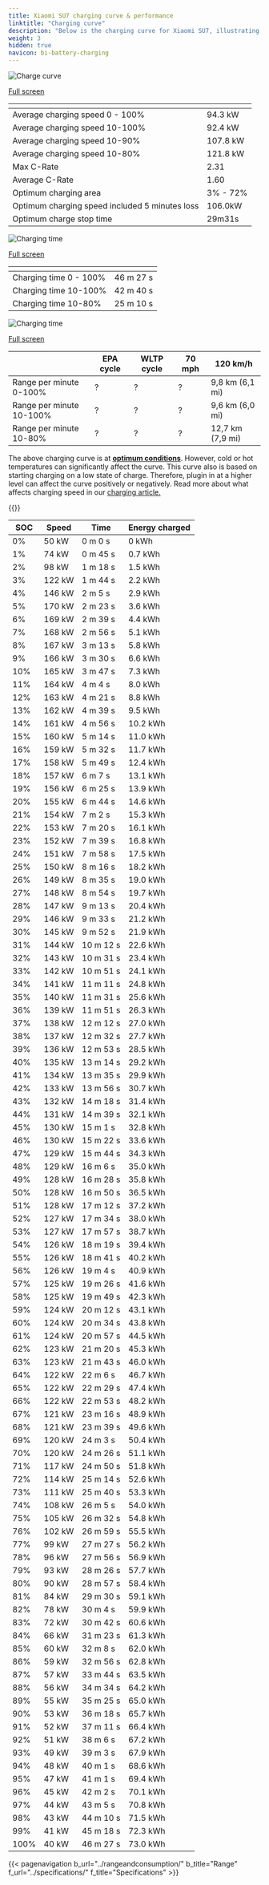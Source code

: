 ```yaml
---
title: Xiaomi SU7 charging curve & performance
linktitle: "Charging curve"
description: "Below is the charging curve for Xiaomi SU7, illustrating the charging speed at various battery levels. Additionally, graphs for range and time provide comprehensive details on charging performance."
weight: 3
hidden: true
navicon: bi-battery-charging
---
```

<!-- markdownlint-disable MD033 -->
<!-- markdownlint-disable MD010 -->
<img src="/images/nb-NO/models/xiaomi/su7/su7/chargingcurve.svg" alt="Charge curve" class="img-fluid">

[Full screen](/images/nb-NO/models/xiaomi/su7/su7/chargingcurve.svg)


<div class="table-responsive">
<table class="table table-striped border">
	<thead>
		<tr>
			<th>
			</th>
			<th>
			</th>
		</tr>
	</thead>
	<tbody>
		<tr>
			<td>
				Average charging speed 0 - 100%
			</td>
			<td>
				94.3 kW
			</td>
		</tr>
		<tr>
			<td>
				Average charging speed 10-100%
			</td>
			<td>
				92.4 kW
			</td>
		</tr>
		<tr>
			<td>
				Average charging speed 10-90%
			</td>
			<td>
				107.8 kW
			</td>
		</tr>
		<tr>
			<td>
				Average charging speed 10-80%
			</td>
			<td>
				121.8 kW
			</td>
		</tr>
		<tr>
			<td>
				Max C-Rate
			</td>
			<td>
				2.31
			</td>
		</tr>
		<tr>
			<td>
				Average C-Rate
			</td>
			<td>
				1.60
			</td>
		</tr>
		<tr>
			<td>
				Optimum charging area
			</td>
			<td>
				3% - 72%
			</td>
		</tr>
		<tr>
			<td>
				Optimum charging speed included 5 minutes loss
			</td>
			<td>
				106.0kW
			</td>
		</tr>
		<tr>
			<td>
				Optimum charge stop time
			</td>
			<td>
				29m31s
			</td>
		</tr>
	</tbody>
</table>
</div>
<img src="/images/nb-NO/models/xiaomi/su7/su7/chargingtime.svg" alt="Charging time" class="img-fluid">

[Full screen](/images/nb-NO/models/xiaomi/su7/su7/chargingtime.svg)
<div class="table-responsive">
<table class="table table-striped border">
	<thead>
		<tr>
			<th>
			</th>
			<th>
			</th>
		</tr>
	</thead>
	<tbody>
		<tr>
			<td>
				Charging time 0 - 100%
			</td>
			<td>
				 46 m 27 s
			</td>
		</tr>
		<tr>
			<td>
				Charging time 10-100%
			</td>
			<td>
				 42 m 40 s
			</td>
		</tr>
		<tr>
			<td>
				Charging time 10-80%
			</td>
			<td>
				 25 m 10 s
			</td>
		</tr>
	</tbody>
</table>
</div>
<img src="/images/nb-NO/models/xiaomi/su7/su7/chargerangespeed.svg" alt="Charging time" class="img-fluid">

[Full screen](/images/nb-NO/models/xiaomi/su7/su7/chargerangespeed.svg)
<div class="table-responsive">
<table class="table table-striped border">
	<thead>
		<tr>
			<th>
			</th>
			<th>
				EPA cycle
			</th>
			<th>
				WLTP cycle
			</th>
			<th>
				70 mph
			</th>
			<th>
				120 km/h
			</th>
		</tr>
	</thead>
	<tbody>
		<tr>
			<td>
				Range per minute 0-100%
			</td>
			<td>
				?
			</td>
			<td>
				?
			</td>
			<td>
				?
			</td>
			<td>
				9,8 km (6,1 mi)
			</td>
		</tr>
		<tr>
			<td>
				Range per minute 10-100%
			</td>
			<td>
				?
			</td>
			<td>
				?
			</td>
			<td>
				?
			</td>
			<td>
				9,6 km (6,0 mi)
			</td>
		</tr>
		<tr>
			<td>
				Range per minute 10-80%
			</td>
			<td>
				?
			</td>
			<td>
				?
			</td>
			<td>
				?
			</td>
			<td>
				12,7 km (7,9 mi)
			</td>
		</tr>
	</tbody>
</table>
</div>


The above charging curve is at **[optimum conditions](../../../../../technology/battery/charging/#temperature)**. However, cold or hot temperatures can significantly affect the curve. This curve also is based on starting charging on a low state of charge. Therefore, plugin in at a higher level can affect the curve positively or negatively. Read more about what affects charging speed in our [charging article.](../../../../../technology/battery/charging/)


{{<evkxdisplayaddarticle />}}
<div class="table-responsive">
<table class="table table-striped border">
	<thead>
		<tr>
			<th>
				SOC
			</th>
			<th>
				Speed
			</th>
			<th>
				Time
			</th>
			<th>
				Energy charged
			</th>
		</tr>
	</thead>
	<tbody>
		<tr>
			<td>
				0%
			</td>
			<td>
				50 kW
			</td>
			<td>
				 0 m 0 s
			</td>
			<td>
				0 kWh
			</td>
		</tr>
		<tr>
			<td>
				1%
			</td>
			<td>
				74 kW
			</td>
			<td>
				 0 m 45 s
			</td>
			<td>
				0.7 kWh
			</td>
		</tr>
		<tr>
			<td>
				2%
			</td>
			<td>
				98 kW
			</td>
			<td>
				 1 m 18 s
			</td>
			<td>
				1.5 kWh
			</td>
		</tr>
		<tr>
			<td>
				3%
			</td>
			<td>
				122 kW
			</td>
			<td>
				 1 m 44 s
			</td>
			<td>
				2.2 kWh
			</td>
		</tr>
		<tr>
			<td>
				4%
			</td>
			<td>
				146 kW
			</td>
			<td>
				 2 m 5 s
			</td>
			<td>
				2.9 kWh
			</td>
		</tr>
		<tr>
			<td>
				5%
			</td>
			<td>
				170 kW
			</td>
			<td>
				 2 m 23 s
			</td>
			<td>
				3.6 kWh
			</td>
		</tr>
		<tr>
			<td>
				6%
			</td>
			<td>
				169 kW
			</td>
			<td>
				 2 m 39 s
			</td>
			<td>
				4.4 kWh
			</td>
		</tr>
		<tr>
			<td>
				7%
			</td>
			<td>
				168 kW
			</td>
			<td>
				 2 m 56 s
			</td>
			<td>
				5.1 kWh
			</td>
		</tr>
		<tr>
			<td>
				8%
			</td>
			<td>
				167 kW
			</td>
			<td>
				 3 m 13 s
			</td>
			<td>
				5.8 kWh
			</td>
		</tr>
		<tr>
			<td>
				9%
			</td>
			<td>
				166 kW
			</td>
			<td>
				 3 m 30 s
			</td>
			<td>
				6.6 kWh
			</td>
		</tr>
		<tr>
			<td>
				10%
			</td>
			<td>
				165 kW
			</td>
			<td>
				 3 m 47 s
			</td>
			<td>
				7.3 kWh
			</td>
		</tr>
		<tr>
			<td>
				11%
			</td>
			<td>
				164 kW
			</td>
			<td>
				 4 m 4 s
			</td>
			<td>
				8.0 kWh
			</td>
		</tr>
		<tr>
			<td>
				12%
			</td>
			<td>
				163 kW
			</td>
			<td>
				 4 m 21 s
			</td>
			<td>
				8.8 kWh
			</td>
		</tr>
		<tr>
			<td>
				13%
			</td>
			<td>
				162 kW
			</td>
			<td>
				 4 m 39 s
			</td>
			<td>
				9.5 kWh
			</td>
		</tr>
		<tr>
			<td>
				14%
			</td>
			<td>
				161 kW
			</td>
			<td>
				 4 m 56 s
			</td>
			<td>
				10.2 kWh
			</td>
		</tr>
		<tr>
			<td>
				15%
			</td>
			<td>
				160 kW
			</td>
			<td>
				 5 m 14 s
			</td>
			<td>
				11.0 kWh
			</td>
		</tr>
		<tr>
			<td>
				16%
			</td>
			<td>
				159 kW
			</td>
			<td>
				 5 m 32 s
			</td>
			<td>
				11.7 kWh
			</td>
		</tr>
		<tr>
			<td>
				17%
			</td>
			<td>
				158 kW
			</td>
			<td>
				 5 m 49 s
			</td>
			<td>
				12.4 kWh
			</td>
		</tr>
		<tr>
			<td>
				18%
			</td>
			<td>
				157 kW
			</td>
			<td>
				 6 m 7 s
			</td>
			<td>
				13.1 kWh
			</td>
		</tr>
		<tr>
			<td>
				19%
			</td>
			<td>
				156 kW
			</td>
			<td>
				 6 m 25 s
			</td>
			<td>
				13.9 kWh
			</td>
		</tr>
		<tr>
			<td>
				20%
			</td>
			<td>
				155 kW
			</td>
			<td>
				 6 m 44 s
			</td>
			<td>
				14.6 kWh
			</td>
		</tr>
		<tr>
			<td>
				21%
			</td>
			<td>
				154 kW
			</td>
			<td>
				 7 m 2 s
			</td>
			<td>
				15.3 kWh
			</td>
		</tr>
		<tr>
			<td>
				22%
			</td>
			<td>
				153 kW
			</td>
			<td>
				 7 m 20 s
			</td>
			<td>
				16.1 kWh
			</td>
		</tr>
		<tr>
			<td>
				23%
			</td>
			<td>
				152 kW
			</td>
			<td>
				 7 m 39 s
			</td>
			<td>
				16.8 kWh
			</td>
		</tr>
		<tr>
			<td>
				24%
			</td>
			<td>
				151 kW
			</td>
			<td>
				 7 m 58 s
			</td>
			<td>
				17.5 kWh
			</td>
		</tr>
		<tr>
			<td>
				25%
			</td>
			<td>
				150 kW
			</td>
			<td>
				 8 m 16 s
			</td>
			<td>
				18.2 kWh
			</td>
		</tr>
		<tr>
			<td>
				26%
			</td>
			<td>
				149 kW
			</td>
			<td>
				 8 m 35 s
			</td>
			<td>
				19.0 kWh
			</td>
		</tr>
		<tr>
			<td>
				27%
			</td>
			<td>
				148 kW
			</td>
			<td>
				 8 m 54 s
			</td>
			<td>
				19.7 kWh
			</td>
		</tr>
		<tr>
			<td>
				28%
			</td>
			<td>
				147 kW
			</td>
			<td>
				 9 m 13 s
			</td>
			<td>
				20.4 kWh
			</td>
		</tr>
		<tr>
			<td>
				29%
			</td>
			<td>
				146 kW
			</td>
			<td>
				 9 m 33 s
			</td>
			<td>
				21.2 kWh
			</td>
		</tr>
		<tr>
			<td>
				30%
			</td>
			<td>
				145 kW
			</td>
			<td>
				 9 m 52 s
			</td>
			<td>
				21.9 kWh
			</td>
		</tr>
		<tr>
			<td>
				31%
			</td>
			<td>
				144 kW
			</td>
			<td>
				 10 m 12 s
			</td>
			<td>
				22.6 kWh
			</td>
		</tr>
		<tr>
			<td>
				32%
			</td>
			<td>
				143 kW
			</td>
			<td>
				 10 m 31 s
			</td>
			<td>
				23.4 kWh
			</td>
		</tr>
		<tr>
			<td>
				33%
			</td>
			<td>
				142 kW
			</td>
			<td>
				 10 m 51 s
			</td>
			<td>
				24.1 kWh
			</td>
		</tr>
		<tr>
			<td>
				34%
			</td>
			<td>
				141 kW
			</td>
			<td>
				 11 m 11 s
			</td>
			<td>
				24.8 kWh
			</td>
		</tr>
		<tr>
			<td>
				35%
			</td>
			<td>
				140 kW
			</td>
			<td>
				 11 m 31 s
			</td>
			<td>
				25.6 kWh
			</td>
		</tr>
		<tr>
			<td>
				36%
			</td>
			<td>
				139 kW
			</td>
			<td>
				 11 m 51 s
			</td>
			<td>
				26.3 kWh
			</td>
		</tr>
		<tr>
			<td>
				37%
			</td>
			<td>
				138 kW
			</td>
			<td>
				 12 m 12 s
			</td>
			<td>
				27.0 kWh
			</td>
		</tr>
		<tr>
			<td>
				38%
			</td>
			<td>
				137 kW
			</td>
			<td>
				 12 m 32 s
			</td>
			<td>
				27.7 kWh
			</td>
		</tr>
		<tr>
			<td>
				39%
			</td>
			<td>
				136 kW
			</td>
			<td>
				 12 m 53 s
			</td>
			<td>
				28.5 kWh
			</td>
		</tr>
		<tr>
			<td>
				40%
			</td>
			<td>
				135 kW
			</td>
			<td>
				 13 m 14 s
			</td>
			<td>
				29.2 kWh
			</td>
		</tr>
		<tr>
			<td>
				41%
			</td>
			<td>
				134 kW
			</td>
			<td>
				 13 m 35 s
			</td>
			<td>
				29.9 kWh
			</td>
		</tr>
		<tr>
			<td>
				42%
			</td>
			<td>
				133 kW
			</td>
			<td>
				 13 m 56 s
			</td>
			<td>
				30.7 kWh
			</td>
		</tr>
		<tr>
			<td>
				43%
			</td>
			<td>
				132 kW
			</td>
			<td>
				 14 m 18 s
			</td>
			<td>
				31.4 kWh
			</td>
		</tr>
		<tr>
			<td>
				44%
			</td>
			<td>
				131 kW
			</td>
			<td>
				 14 m 39 s
			</td>
			<td>
				32.1 kWh
			</td>
		</tr>
		<tr>
			<td>
				45%
			</td>
			<td>
				130 kW
			</td>
			<td>
				 15 m 1 s
			</td>
			<td>
				32.8 kWh
			</td>
		</tr>
		<tr>
			<td>
				46%
			</td>
			<td>
				130 kW
			</td>
			<td>
				 15 m 22 s
			</td>
			<td>
				33.6 kWh
			</td>
		</tr>
		<tr>
			<td>
				47%
			</td>
			<td>
				129 kW
			</td>
			<td>
				 15 m 44 s
			</td>
			<td>
				34.3 kWh
			</td>
		</tr>
		<tr>
			<td>
				48%
			</td>
			<td>
				129 kW
			</td>
			<td>
				 16 m 6 s
			</td>
			<td>
				35.0 kWh
			</td>
		</tr>
		<tr>
			<td>
				49%
			</td>
			<td>
				128 kW
			</td>
			<td>
				 16 m 28 s
			</td>
			<td>
				35.8 kWh
			</td>
		</tr>
		<tr>
			<td>
				50%
			</td>
			<td>
				128 kW
			</td>
			<td>
				 16 m 50 s
			</td>
			<td>
				36.5 kWh
			</td>
		</tr>
		<tr>
			<td>
				51%
			</td>
			<td>
				128 kW
			</td>
			<td>
				 17 m 12 s
			</td>
			<td>
				37.2 kWh
			</td>
		</tr>
		<tr>
			<td>
				52%
			</td>
			<td>
				127 kW
			</td>
			<td>
				 17 m 34 s
			</td>
			<td>
				38.0 kWh
			</td>
		</tr>
		<tr>
			<td>
				53%
			</td>
			<td>
				127 kW
			</td>
			<td>
				 17 m 57 s
			</td>
			<td>
				38.7 kWh
			</td>
		</tr>
		<tr>
			<td>
				54%
			</td>
			<td>
				126 kW
			</td>
			<td>
				 18 m 19 s
			</td>
			<td>
				39.4 kWh
			</td>
		</tr>
		<tr>
			<td>
				55%
			</td>
			<td>
				126 kW
			</td>
			<td>
				 18 m 41 s
			</td>
			<td>
				40.2 kWh
			</td>
		</tr>
		<tr>
			<td>
				56%
			</td>
			<td>
				126 kW
			</td>
			<td>
				 19 m 4 s
			</td>
			<td>
				40.9 kWh
			</td>
		</tr>
		<tr>
			<td>
				57%
			</td>
			<td>
				125 kW
			</td>
			<td>
				 19 m 26 s
			</td>
			<td>
				41.6 kWh
			</td>
		</tr>
		<tr>
			<td>
				58%
			</td>
			<td>
				125 kW
			</td>
			<td>
				 19 m 49 s
			</td>
			<td>
				42.3 kWh
			</td>
		</tr>
		<tr>
			<td>
				59%
			</td>
			<td>
				124 kW
			</td>
			<td>
				 20 m 12 s
			</td>
			<td>
				43.1 kWh
			</td>
		</tr>
		<tr>
			<td>
				60%
			</td>
			<td>
				124 kW
			</td>
			<td>
				 20 m 34 s
			</td>
			<td>
				43.8 kWh
			</td>
		</tr>
		<tr>
			<td>
				61%
			</td>
			<td>
				124 kW
			</td>
			<td>
				 20 m 57 s
			</td>
			<td>
				44.5 kWh
			</td>
		</tr>
		<tr>
			<td>
				62%
			</td>
			<td>
				123 kW
			</td>
			<td>
				 21 m 20 s
			</td>
			<td>
				45.3 kWh
			</td>
		</tr>
		<tr>
			<td>
				63%
			</td>
			<td>
				123 kW
			</td>
			<td>
				 21 m 43 s
			</td>
			<td>
				46.0 kWh
			</td>
		</tr>
		<tr>
			<td>
				64%
			</td>
			<td>
				122 kW
			</td>
			<td>
				 22 m 6 s
			</td>
			<td>
				46.7 kWh
			</td>
		</tr>
		<tr>
			<td>
				65%
			</td>
			<td>
				122 kW
			</td>
			<td>
				 22 m 29 s
			</td>
			<td>
				47.4 kWh
			</td>
		</tr>
		<tr>
			<td>
				66%
			</td>
			<td>
				122 kW
			</td>
			<td>
				 22 m 53 s
			</td>
			<td>
				48.2 kWh
			</td>
		</tr>
		<tr>
			<td>
				67%
			</td>
			<td>
				121 kW
			</td>
			<td>
				 23 m 16 s
			</td>
			<td>
				48.9 kWh
			</td>
		</tr>
		<tr>
			<td>
				68%
			</td>
			<td>
				121 kW
			</td>
			<td>
				 23 m 39 s
			</td>
			<td>
				49.6 kWh
			</td>
		</tr>
		<tr>
			<td>
				69%
			</td>
			<td>
				120 kW
			</td>
			<td>
				 24 m 3 s
			</td>
			<td>
				50.4 kWh
			</td>
		</tr>
		<tr>
			<td>
				70%
			</td>
			<td>
				120 kW
			</td>
			<td>
				 24 m 26 s
			</td>
			<td>
				51.1 kWh
			</td>
		</tr>
		<tr>
			<td>
				71%
			</td>
			<td>
				117 kW
			</td>
			<td>
				 24 m 50 s
			</td>
			<td>
				51.8 kWh
			</td>
		</tr>
		<tr>
			<td>
				72%
			</td>
			<td>
				114 kW
			</td>
			<td>
				 25 m 14 s
			</td>
			<td>
				52.6 kWh
			</td>
		</tr>
		<tr>
			<td>
				73%
			</td>
			<td>
				111 kW
			</td>
			<td>
				 25 m 40 s
			</td>
			<td>
				53.3 kWh
			</td>
		</tr>
		<tr>
			<td>
				74%
			</td>
			<td>
				108 kW
			</td>
			<td>
				 26 m 5 s
			</td>
			<td>
				54.0 kWh
			</td>
		</tr>
		<tr>
			<td>
				75%
			</td>
			<td>
				105 kW
			</td>
			<td>
				 26 m 32 s
			</td>
			<td>
				54.8 kWh
			</td>
		</tr>
		<tr>
			<td>
				76%
			</td>
			<td>
				102 kW
			</td>
			<td>
				 26 m 59 s
			</td>
			<td>
				55.5 kWh
			</td>
		</tr>
		<tr>
			<td>
				77%
			</td>
			<td>
				99 kW
			</td>
			<td>
				 27 m 27 s
			</td>
			<td>
				56.2 kWh
			</td>
		</tr>
		<tr>
			<td>
				78%
			</td>
			<td>
				96 kW
			</td>
			<td>
				 27 m 56 s
			</td>
			<td>
				56.9 kWh
			</td>
		</tr>
		<tr>
			<td>
				79%
			</td>
			<td>
				93 kW
			</td>
			<td>
				 28 m 26 s
			</td>
			<td>
				57.7 kWh
			</td>
		</tr>
		<tr>
			<td>
				80%
			</td>
			<td>
				90 kW
			</td>
			<td>
				 28 m 57 s
			</td>
			<td>
				58.4 kWh
			</td>
		</tr>
		<tr>
			<td>
				81%
			</td>
			<td>
				84 kW
			</td>
			<td>
				 29 m 30 s
			</td>
			<td>
				59.1 kWh
			</td>
		</tr>
		<tr>
			<td>
				82%
			</td>
			<td>
				78 kW
			</td>
			<td>
				 30 m 4 s
			</td>
			<td>
				59.9 kWh
			</td>
		</tr>
		<tr>
			<td>
				83%
			</td>
			<td>
				72 kW
			</td>
			<td>
				 30 m 42 s
			</td>
			<td>
				60.6 kWh
			</td>
		</tr>
		<tr>
			<td>
				84%
			</td>
			<td>
				66 kW
			</td>
			<td>
				 31 m 23 s
			</td>
			<td>
				61.3 kWh
			</td>
		</tr>
		<tr>
			<td>
				85%
			</td>
			<td>
				60 kW
			</td>
			<td>
				 32 m 8 s
			</td>
			<td>
				62.0 kWh
			</td>
		</tr>
		<tr>
			<td>
				86%
			</td>
			<td>
				59 kW
			</td>
			<td>
				 32 m 56 s
			</td>
			<td>
				62.8 kWh
			</td>
		</tr>
		<tr>
			<td>
				87%
			</td>
			<td>
				57 kW
			</td>
			<td>
				 33 m 44 s
			</td>
			<td>
				63.5 kWh
			</td>
		</tr>
		<tr>
			<td>
				88%
			</td>
			<td>
				56 kW
			</td>
			<td>
				 34 m 34 s
			</td>
			<td>
				64.2 kWh
			</td>
		</tr>
		<tr>
			<td>
				89%
			</td>
			<td>
				55 kW
			</td>
			<td>
				 35 m 25 s
			</td>
			<td>
				65.0 kWh
			</td>
		</tr>
		<tr>
			<td>
				90%
			</td>
			<td>
				53 kW
			</td>
			<td>
				 36 m 18 s
			</td>
			<td>
				65.7 kWh
			</td>
		</tr>
		<tr>
			<td>
				91%
			</td>
			<td>
				52 kW
			</td>
			<td>
				 37 m 11 s
			</td>
			<td>
				66.4 kWh
			</td>
		</tr>
		<tr>
			<td>
				92%
			</td>
			<td>
				51 kW
			</td>
			<td>
				 38 m 6 s
			</td>
			<td>
				67.2 kWh
			</td>
		</tr>
		<tr>
			<td>
				93%
			</td>
			<td>
				49 kW
			</td>
			<td>
				 39 m 3 s
			</td>
			<td>
				67.9 kWh
			</td>
		</tr>
		<tr>
			<td>
				94%
			</td>
			<td>
				48 kW
			</td>
			<td>
				 40 m 1 s
			</td>
			<td>
				68.6 kWh
			</td>
		</tr>
		<tr>
			<td>
				95%
			</td>
			<td>
				47 kW
			</td>
			<td>
				 41 m 1 s
			</td>
			<td>
				69.4 kWh
			</td>
		</tr>
		<tr>
			<td>
				96%
			</td>
			<td>
				45 kW
			</td>
			<td>
				 42 m 2 s
			</td>
			<td>
				70.1 kWh
			</td>
		</tr>
		<tr>
			<td>
				97%
			</td>
			<td>
				44 kW
			</td>
			<td>
				 43 m 5 s
			</td>
			<td>
				70.8 kWh
			</td>
		</tr>
		<tr>
			<td>
				98%
			</td>
			<td>
				43 kW
			</td>
			<td>
				 44 m 10 s
			</td>
			<td>
				71.5 kWh
			</td>
		</tr>
		<tr>
			<td>
				99%
			</td>
			<td>
				41 kW
			</td>
			<td>
				 45 m 18 s
			</td>
			<td>
				72.3 kWh
			</td>
		</tr>
		<tr>
			<td>
				100%
			</td>
			<td>
				40 kW
			</td>
			<td>
				 46 m 27 s
			</td>
			<td>
				73.0 kWh
			</td>
		</tr>
	</tbody>
</table>
</div>


{{< pagenavigation b_url="../rangeandconsumption/" b_title="Range" f_url="../specifications/" f_title="Specifications" >}}
